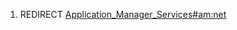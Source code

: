 1.  REDIRECT
    [Application_Manager_Services#am:net](Application_Manager_Services#am:net "wikilink")